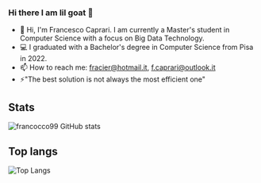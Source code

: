 ### Hi there I am  lil goat  🐐

- 👋 Hi, I'm Francesco Caprari. I am currently a Master's student in Computer Science with a focus on Big Data Technology.
- 💻 I graduated with a Bachelor's degree in Computer Science from Pisa in 2022.
- 📫 How to reach me: fracier@hotmail.it, f.caprari@outlook.it
- ⚡"The best solution is not always the most efficient one"
  
## Stats
![francocco99  GitHub stats](https://github-readme-stats.vercel.app/api?username=francocco99&show_icons=true&theme=dark)

## Top langs

![Top Langs](https://github-readme-stats.vercel.app/api/top-langs/?username=francocco99&hide_progress=true&theme=dark)
        
